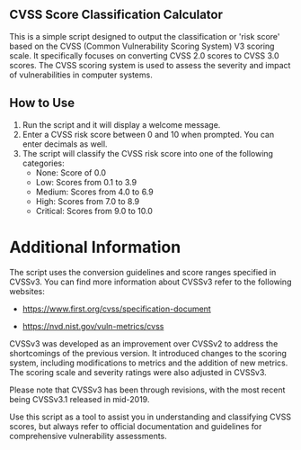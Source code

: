 ## CVSS Score Classification Calculator


This is a simple script designed to output the classification or 'risk score' based on the  CVSS (Common Vulnerability Scoring System) V3 scoring scale. 
It specifically focuses on converting CVSS 2.0 scores to CVSS 3.0 scores. 
The CVSS scoring system is used to assess the severity and impact of vulnerabilities in computer systems.

## How to Use

1. Run the script and it will display a welcome message.
2. Enter a CVSS risk score between 0 and 10 when prompted. You can enter decimals as well.
3. The script will classify the CVSS risk score into one of the following categories:
   -	None: Score of 0.0
   -	Low: Scores from 0.1 to 3.9
   -	Medium: Scores from 4.0 to 6.9
   -	High: Scores from 7.0 to 8.9
   -	Critical: Scores from 9.0 to 10.0

# Additional Information

The script uses the conversion guidelines and score ranges specified in CVSSv3. You can find more information about CVSSv3 refer to the following websites: 
-	https://www.first.org/cvss/specification-document
 
- 	https://nvd.nist.gov/vuln-metrics/cvss

CVSSv3 was developed as an improvement over CVSSv2 to address the shortcomings of the previous version. It introduced changes to the scoring system, including modifications to metrics and the addition of new metrics. The scoring scale and severity ratings were also adjusted in CVSSv3.

Please note that CVSSv3 has been through revisions, with the most recent being CVSSv3.1 released in mid-2019.

Use this script as a tool to assist you in understanding and classifying CVSS scores, but always refer to official documentation and guidelines for comprehensive vulnerability assessments.
